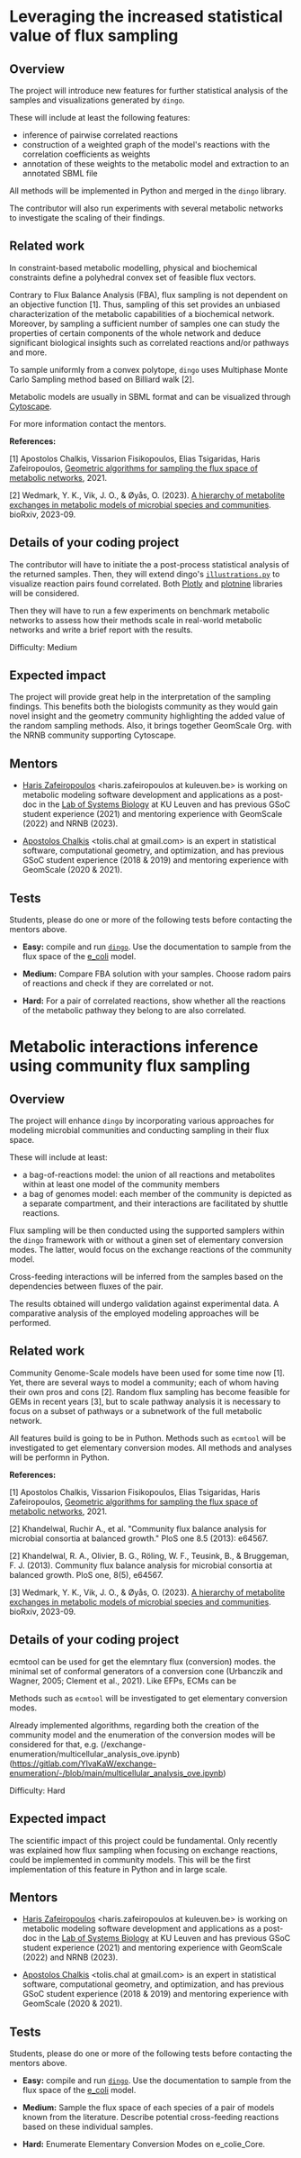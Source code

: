 <!--  Bio-projects for GSoC2024  -->

# Leveraging the increased statistical value of flux sampling

## Overview

The project will introduce new features for further statistical analysis of the samples and visualizations generated by `dingo`.

These will include at least the following features: 
- inference of pairwise correlated reactions
- construction of a weighted graph of the model's reactions with the correlation coefficients as weights
- annotation of these weights to the metabolic model and extraction to an annotated SBML file


All methods will be implemented in Python and merged in the `dingo` library.

The contributor will also run experiments with several metabolic networks to investigate the scaling of their findings.


## Related work

In constraint-based metabolic modelling, physical and biochemical constraints define a polyhedral convex set of feasible flux vectors. 

Contrary to Flux Balance Analysis (FBA), flux sampling is not dependent on an objective function [1]. 
Thus, sampling of this set provides an unbiased characterization of the metabolic capabilities of a biochemical network. 
Moreover, by sampling a sufficient number of samples one can study the properties of certain components of the whole network and deduce significant biological insights such as correlated reactions and/or pathways and more.

To sample uniformly from a convex polytope, `dingo` uses Multiphase Monte Carlo Sampling method based on Billiard walk [2].

Metabolic models are usually in SBML format and can be visualized through [Cytoscape](https://cytoscape.org).

For more information contact the mentors.


**References:**

[1] Apostolos Chalkis, Vissarion Fisikopoulos, Elias Tsigaridas, Haris Zafeiropoulos, [Geometric algorithms for sampling the flux space of metabolic networks](https://drops.dagstuhl.de/storage/00lipics/lipics-vol189-socg2021/LIPIcs.SoCG.2021.21/LIPIcs.SoCG.2021.21.pdf), 2021. 

[2] Wedmark, Y. K., Vik, J. O., & Øyås, O. (2023). [A hierarchy of metabolite exchanges in metabolic models of microbial species and communities](https://doi.org/10.1101/2023.09.05.556413). bioRxiv, 2023-09.

<!-- also check for visualizations https://github.com/klamt-lab/straindesign/tree/main  -->



## Details of your coding project

The contributor will have to initiate the a post-process statistical analysis of the returned samples.
Then, they will extend dingo's [`illustrations.py`](https://github.com/GeomScale/dingo/blob/develop/dingo/illustrations.py) to visualize reaction pairs found correlated.
Both [Plotly](https://plotly.com) and [plotnine](https://plotnine.readthedocs.io/en/v0.12.4/index.html) libraries will be considered. 

Then they will have to run a few experiments on benchmark metabolic networks to assess how their methods scale in real-world metabolic networks and write a brief report with the results.

Difficulty: Medium


## Expected impact

The project will provide great help in the interpretation of the sampling findings. 
This benefits both the biologists community as they would gain novel insight and the geometry community highlighting the added value of the random sampling methods.
Also, it brings together GeomScale Org. with the NRNB community supporting Cytoscape.


## Mentors

- [Haris Zafeiropoulos](https://hariszaf.github.io) <haris.zafeiropoulos at kuleuven.be> is working on metabolic modeling software development and applications as a post-doc in the [Lab of Systems Biology](http://msysbiology.com) at KU Leuven and has previous GSoC student experience (2021) and mentoring experience with GeomScale (2022) and NRNB (2023).


- [Apostolos Chalkis](https://tolischal.github.io) <tolis.chal at gmail.com> is an expert in statistical software, computational geometry, and optimization, and has previous GSoC student experience (2018 & 2019) and mentoring experience with GeomScale (2020 & 2021).


## Tests

Students, please do one or more of the following tests before contacting the mentors above.

- **Easy:** compile and run [`dingo`](https://github.com/GeomScale/dingo). Use the documentation to sample from the flux space of the [e_coli](https://github.com/GeomScale/dingo/tree/develop/ext_data) model.

- **Medium:** Compare FBA solution with your samples. Choose radom pairs of reactions and check if they are correlated or not.

- **Hard:** For a pair of correlated reactions, show whether all the reactions of the metabolic pathway they belong to are also correlated. 



<!-- ======================================================= -->




# Metabolic interactions inference using community flux sampling

## Overview
 
The project will enhance `dingo` by incorporating various approaches for modeling microbial communities and conducting sampling in their flux space.

These will include at least: 
- a bag-of-reactions model: the union of all reactions and metabolites within at least one model of the community members 
- a bag of genomes model: each member of the community is depicted as a separate compartment, and their interactions are facilitated by shuttle reactions.


Flux sampling will be then conducted using the supported samplers within the `dingo` framework with or without a 
ginen set of elementary conversion modes.
The latter, would focus on the exchange reactions of the community model.

Cross-feeding interactions will be inferred from the samples based on the 
dependencies between fluxes of the pair.

The results obtained will undergo validation against experimental data. 
A comparative analysis of the employed modeling approaches will be performed.


## Related work

Community Genome-Scale models have been used for some time now [1].
Yet, there are several ways to model a community; each of whom having their own pros and cons [2]. 
Random flux sampling has become feasible for GEMs in recent years [3], but to scale pathway analysis it is necessary to focus on a subset of pathways or a subnetwork of the full metabolic network.

All features build is going to be in Puthon.
Methods such as `ecmtool` will be investigated to get elementary conversion modes.
All methods and analyses will be performn in Python.



**References:**


[1] Apostolos Chalkis, Vissarion Fisikopoulos, Elias Tsigaridas, Haris Zafeiropoulos, [Geometric algorithms for sampling the flux space of metabolic networks](https://drops.dagstuhl.de/storage/00lipics/lipics-vol189-socg2021/LIPIcs.SoCG.2021.21/LIPIcs.SoCG.2021.21.pdf), 2021. 


[2] Khandelwal, Ruchir A., et al. "Community flux balance analysis for microbial consortia at balanced growth." PloS one 8.5 (2013): e64567.


[2] Khandelwal, R. A., Olivier, B. G., Röling, W. F., Teusink, B., & Bruggeman, F. J. (2013). Community flux balance analysis for microbial consortia at balanced growth. PloS one, 8(5), e64567.






[3] Wedmark, Y. K., Vik, J. O., & Øyås, O. (2023). [A hierarchy of metabolite exchanges in metabolic models of microbial species and communities](https://doi.org/10.1101/2023.09.05.556413). bioRxiv, 2023-09.


<!-- https://doi.org/10.1016/j.csbj.2020.12.003
http://dx.doi.org/10.1098/rsif.2016.0627
cFBA: https://doi.org/10.1371/journal.pone.0064567  -->

<!-- Implementations -->
<!-- https://github.com/manuelgloeckler/ncmw/blob/main/ncmw/community/community_models.py -->
<!-- https://github.com/micom-dev/micom/blob/main/micom/community.py -->
<!-- https://github.com/sysbiomelab/MIGRENE/blob/master/Functions/MakeCommunity.m -->

<!-- still only as biorxiv: https://www.biorxiv.org/content/10.1101/2021.02.01.428114v1
https://github.com/sysbiomelab/MIGRENE/blob/master/Functions/MakeCommunity.m -->

<!-- [2] https://github.com/micom-dev/micom/blob/main/micom/community.py -->
<!-- Sampling on EFM: https://gitlab.com/YlvaKaW/exchange-enumeration/-/blob/main/multicellular_analysis_ove.ipynb -->






## Details of your coding project

ecmtool can be used for get the elemntary flux (conversion) modes. 
the minimal set of conformal generators of a conversion cone (Urbanczik and Wagner, 2005; Clement et al., 2021). Like EFPs, ECMs can be

Methods such as `ecmtool` will be investigated to get elementary conversion modes.


Already implemented algorithms, regarding both the creation of the community model and the enumeration of the conversion modes will be considered for that, 
e.g. (/exchange-enumeration/multicellular_analysis_ove.ipynb)(https://gitlab.com/YlvaKaW/exchange-enumeration/-/blob/main/multicellular_analysis_ove.ipynb)



Difficulty: Hard



## Expected impact

The scientific impact of this project could be fundamental.
Only recently was explained how flux sampling when focusing on exchange reactions, could be implemented in community models.
This will be the first implementation of this feature in Python and in large scale.


## Mentors

- [Haris Zafeiropoulos](https://hariszaf.github.io) <haris.zafeiropoulos at kuleuven.be> is working on metabolic modeling software development and applications as a post-doc in the [Lab of Systems Biology](http://msysbiology.com) at KU Leuven and has previous GSoC student experience (2021) and mentoring experience with GeomScale (2022) and NRNB (2023).


- [Apostolos Chalkis](https://tolischal.github.io) <tolis.chal at gmail.com> is an expert in statistical software, computational geometry, and optimization, and has previous GSoC student experience (2018 & 2019) and mentoring experience with GeomScale (2020 & 2021).


## Tests

Students, please do one or more of the following tests before contacting the mentors above.

- **Easy:** compile and run [`dingo`](https://github.com/GeomScale/dingo). Use the documentation to sample from the flux space of the [e_coli](https://github.com/GeomScale/dingo/tree/develop/ext_data) model.

- **Medium:** Sample the flux space of each species of a pair of models known from the literature. Describe potential cross-feeding reactions based on these individual samples. 

- **Hard:** Enumerate Elementary Conversion Modes on e_colie_Core. 


